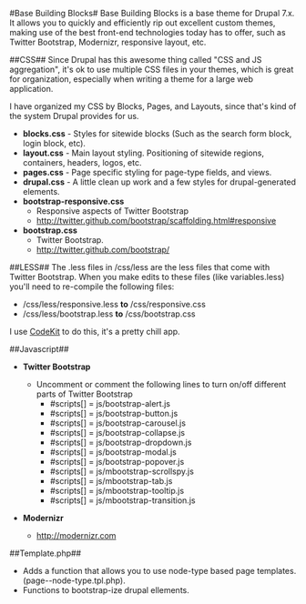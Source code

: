 #Base Building Blocks#
Base Building Blocks is a base theme for Drupal 7.x. It allows you to quickly and efficiently rip out excellent custom themes, making use of the best front-end technologies today has to offer, such as Twitter Bootstrap, Modernizr, responsive layout, etc.

##CSS##
Since Drupal has this awesome thing called "CSS and JS aggregation", it's ok to use multiple CSS files in your themes, which is great for organization, especially when writing a theme for a large web application. 

I have organized my CSS by Blocks, Pages, and Layouts, since that's kind of the system Drupal provides for us.

* **blocks.css** - Styles for sitewide blocks (Such as the search form block, login block, etc).
* **layout.css** - Main layout styling. Positioning of sitewide regions, containers, headers, logos, etc.
* **pages.css** - Page specific styling for page-type fields, and views.
* **drupal.css** - A little clean up work and a few styles for drupal-generated elements. 
* **bootstrap-responsive.css**
  - Responsive aspects of Twitter Bootstrap
  - http://twitter.github.com/bootstrap/scaffolding.html#responsive
* **bootstrap.css** 
  - Twitter Bootstrap. 
  - http://twitter.github.com/bootstrap/

##LESS##
The .less files in /css/less are the less files that come with Twitter Bootstrap. When you make edits to these files (like variables.less) you'll need to re-compile the following files:

* /css/less/responsive.less **to** /css/responsive.css 
* /css/less/bootstrap.less **to** /css/bootstrap.css

I use <A href="http://incident57.com/codekit/">CodeKit</a> to do this, it's a pretty chill app.

##Javascript##
* **Twitter Bootstrap**
  - Uncomment or comment the following lines to turn on/off different parts of Twitter Bootstrap
     - #scripts[] = js/bootstrap-alert.js
     - #scripts[] = js/bootstrap-button.js
     - #scripts[] = js/bootstrap-carousel.js
     - #scripts[] = js/bootstrap-collapse.js
     - #scripts[] = js/bootstrap-dropdown.js
     - #scripts[] = js/bootstrap-modal.js
     - #scripts[] = js/bootstrap-popover.js
     - #scripts[] = js/mbootstrap-scrollspy.js
     - #scripts[] = js/mbootstrap-tab.js
     - #scripts[] = js/mbootstrap-tooltip.js
     - #scripts[] = js/mbootstrap-transition.js

* **Modernizr**
  - http://modernizr.com

##Template.php##
* Adds a function that allows you to use node-type based page templates. (page--node-type.tpl.php).
* Functions to bootstrap-ize drupal ellements. 



